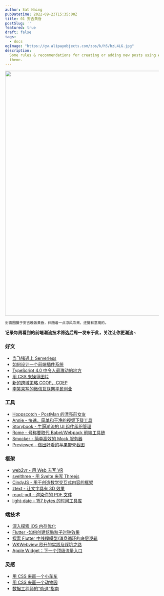 ```yaml
---
author: Sat Naing
pubDatetime: 2022-09-23T15:35:00Z
title: 01 安吉黄昏
postSlug: ''
featured: true
draft: false
tags:
  - docs
ogImage: "https://gw.alipayobjects.com/zos/k/h5/hzL4LG.jpg"
description:
  Some rules & recommendations for creating or adding new posts using AstroPaper
  theme.
---
```


<img src=https://gw.alipayobjects.com/zos/k/h5/hzL4LG.jpg width=800/>  

<small>封面图摄于安吉晚饭黄昏，伴随着一点凉风吹来，还挺有意境的。</small>  

**记录每周看到的前端潮流技术筛选后周一发布于此，关注让你更潮流~**  

### 好文

- [当飞猪遇上 Serverless](https://mp.weixin.qq.com/s/e86uMiwCaVTLScEOs7yH4Q)
- [如何设计一个前端插件系统](https://css-tricks.com/designing-a-javascript-plugin-system/)
- [TypeScript 4.0 中令人最激动的地方](https://blog.bitsrc.io/typescript-4-0-what-im-most-excited-about-4ee89693e02e)
- [用 CSS 来操纵图片](https://dev.to/ziizium/image-manipulation-with-css-11dd)
- [新的跨域策略 COOP、COEP](https://mp.weixin.qq.com/s/vVX__t_LLUQ8Zp2kPOXKpg)
- [李笑来写的微信互联网平民创业](https://github.com/xiaolai/everyones-guide-for-starting-up-on-wechat-network)

### 工具

- [Hoppscotch - PostMan 的漂亮前女友](https://github.com/hoppscotch/hoppscotch)
- [Annie - 快速，简单和干净的视频下载工具](https://github.com/iawia002/annie)
- [Storybook - 牛逼潮流的 UI 组件组织管理](https://storybook.js.org/)
- [Rome - 号称要取代 Babel/Webpack 前端工具链](https://romefrontend.dev/)
- [Smocker - 简单高效的 Mock 服务器](https://smocker.dev/)
- [Previewed - 做出好看的苹果带壳截图](https://previewed.app/)

### 框架

- [web2vr - 用 Web 去写 VR](https://github.com/kikoano/web2vr)
- [svelthree - 用 Svelte 来写 Threejs](https://svelthree.dev/)
- [CindyJS - 用于创造数学交互式内容的框架](https://cindyjs.org/)
- [ztext - 让文字具有 3D 效果](https://bennettfeely.com/ztext/)
- [react-pdf - 渲染你的 PDF 文件](https://github.com/wojtekmaj/react-pdf)
- [light-date - 157 bytes 的时间工具库](https://github.com/xxczaki/light-date)

### 端技术

- [深入探索 iOS 内存优化](https://juejin.im/post/6864492188404088846)
- [Flutter -如何创建炫酷粒子时钟效果](https://juejin.im/post/6862158050237612039)
- [探索 Flutter 中线程模型/消息循环的底层逻辑](https://mp.weixin.qq.com/s/yhni2q5XfxJ6qmfcJnSlBg)
- [WKWebview 秒开的实践及踩坑之路](https://juejin.im/post/6861778055178747911)
- [Apple Widget：下一个顶级流量入口](https://juejin.im/post/6860754533052579848)

### 灵感

- [用 CSS 来画一个小车车](https://codepen.io/shunyadezain/pen/MWypjVW)
- [用 CSS 来画一个动物园](https://codepen.io/collection/AVVabV)
- [数据工程师的“劝退”指南](https://github.com/datastacktv/data-engineer-roadmap)

